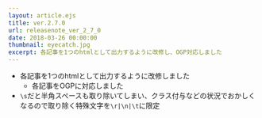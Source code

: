 ```yaml
---
layout: article.ejs
title: ver.2.7.0
url: releasenote_ver_2_7_0
date: 2018-03-26 00:00:00
thumbnail: eyecatch.jpg
excerpt: 各記事を1つのhtmlとして出力するように改修し、OGP対応しました
---
```


* 各記事を1つのhtmlとして出力するように改修しました 
  * 各記事をOGPに対応しました 
* `\s`だと半角スペースも取り除いてしまい、クラス付与などの状況でおかしくなるので取り除く特殊文字を`\r|\n|\t`に限定
